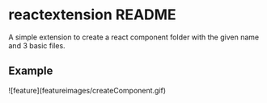# reactextension README

A simple extension to create a react component folder with the given name and 3 basic files.

## Example

\!\[feature\]\(featureimages/createComponent.gif\)
